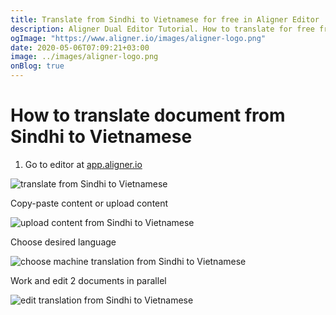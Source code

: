 ```yaml
---
title: Translate from Sindhi to Vietnamese for free in Aligner Editor
description: Aligner Dual Editor Tutorial. How to translate for free from Sindhi to Vietnamese. Aligner is multilingual document management platform. 
ogImage: "https://www.aligner.io/images/aligner-logo.png"
date: 2020-05-06T07:09:21+03:00
image: ../images/aligner-logo.png
onBlog: true
---
```


# How to translate document from Sindhi to Vietnamese

1. Go to editor at [app.aligner.io](https://app.aligner.io "Aligner App web page")

![translate from Sindhi to Vietnamese](../aligner-blank-editor.png "translate from Sindhi to Vietnamese")

Copy-paste content or upload content

![upload content from Sindhi to Vietnamese](../aligner-uploaded-document.png "upload content from Sindhi to Vietnamese")

Choose desired language

![choose machine translation from Sindhi to Vietnamese](../aligner-language-dropdown.png "choose machine translation from Sindhi to Vietnamese")

Work and edit 2 documents in parallel

![edit translation from Sindhi to Vietnamese](../aligner-double-sitded-editor.png "edit translation from Sindhi to Vietnamese")

